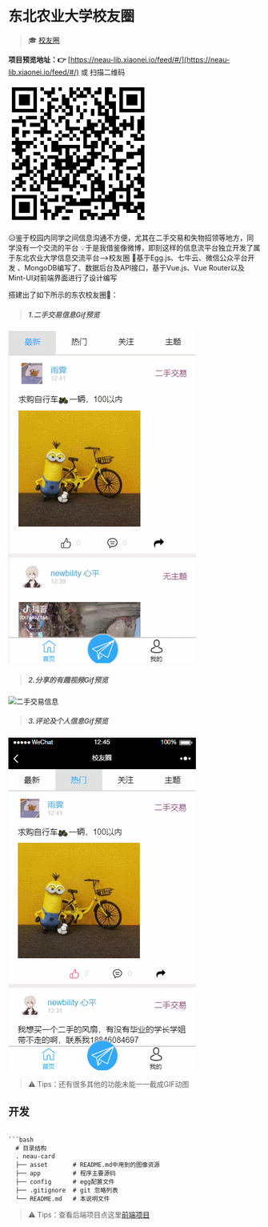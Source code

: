# 东北农业大学校友圈

> &#x1F393; [校友圈](https://neau-lib.xiaonei.io/feed/#/)

**项目预览地址：&#x1F449;** [https://neau-lib.xiaonei.io/feed/#/](https://neau-lib.xiaonei.io/feed/#/) 或 扫描二维码

![二维码](assets/feed.png)

&#x1F625;鉴于校园内同学之间信息沟通不方便，尤其在二手交易和失物招领等地方，同学没有一个交流的平台
&#x1F4A1;于是我借鉴像微博，即刻这样的信息流平台独立开发了属于东北农业大学信息交流平台-->校友圈
&#x1F4AA;基于Egg.js、七牛云、微信公众平台开发 、MongoDB编写了、数据后台及API接口，基于Vue.js、Vue Router以及Mint-UI对前端界面进行了设计编写

搭建出了如下所示的东农校友圈&#x1F308;：

> ##### 1.二手交易信息Gif预览
![二手交易信息](assets/二手交易.gif)

> ##### 2.分享的有趣视频Gif预览
![二手交易信息](assets/看视频.gif)

> ##### 3.评论及个人信息Gif预览
![二手交易信息](assets/评论.gif)

> &#x26A0; Tips：还有很多其他的功能未能一一截成GIF动图

## 开发

```

```bash
  # 目录结构
  . neau-card
  ├── asset       # README.md中用到的图像资源
  ├── app         # 程序主要源码
  ├── config      # egg配置文件
  ├── .gitignore  # git 忽略列表
  └── README.md   # 本说明文件
```

> &#x26A0; Tips：查看后端项目点这里[前端项目](https://github.com/BFjacky/feed-web.git)
